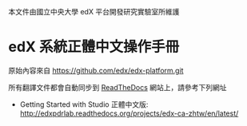 本文件由國立中央大學 edX 平台開發研究實驗室所維護

edX 系統正體中文操作手冊
=====================

原始內容來自
https://github.com/edx/edx-platform.git

所有翻譯文件都會自動同步到 [ReadTheDocs](https://readthedocs.org) 網站上，請參考下列網址

* Getting Started with Studio 正體中文版: http://edxpdrlab.readthedocs.org/projects/edx-ca-zhtw/en/latest/
